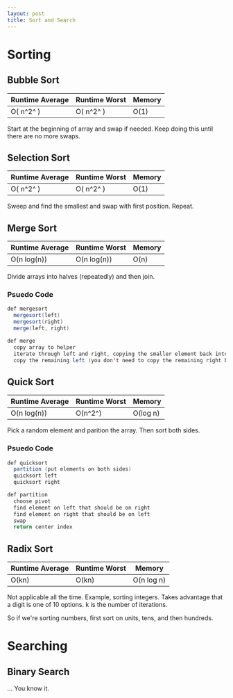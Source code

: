 ```yaml
---
layout: post
title: Sort and Search
---
```


# Sorting

## Bubble Sort

|Runtime Average|Runtime Worst|Memory|
|---|---|---|
|O( n^2^ )|O( n^2^ )|O(1)|

Start at the beginning of array and swap if needed. Keep doing this until there are no more swaps.

## Selection Sort

|Runtime Average|Runtime Worst|Memory|
|---|---|---|
|O( n^2^ )|O( n^2^ )|O(1)|

Sweep and find the smallest and swap with first position. Repeat.

## Merge Sort

|Runtime Average|Runtime Worst|Memory|
|---|---|---|
|O(n log(n))|O(n log(n))|O(n)|

Divide arrays into halves (repeatedly) and then join.


### Psuedo Code

```java
def mergesort
  mergesort(left)
  mergesort(right)
  merge(left, right)

def merge
  copy array to helper
  iterate through left and right, copying the smaller element back into array
  copy the remaining left (you don't need to copy the remaining right because they're already there)

```

## Quick Sort

|Runtime Average|Runtime Worst|Memory|
|---|---|---|
|O(n log(n))|O(n^2^)|O(log n)|

Pick a random element and parition the array. Then sort both sides.

### Psuedo Code

```java
def quicksort
  partition (put elements on both sides)
  quicksort left
  quicksort right

def partition
  choose pivot
  find element on left that should be on right
  find element on right that should be on left
  swap
  return center index

```

## Radix Sort

|Runtime Average|Runtime Worst|Memory|
|---|---|---|
|O(kn)|O(kn)|O(n log n)|

Not applicable all the time. Example, sorting integers. Takes advantage that a digit is one of 10 options. k is the number of iterations.

So if we're sorting numbers, first sort on units, tens, and then hundreds.

# Searching

## Binary Search

... You know it.
